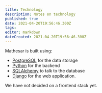 ```yaml
---
title: Technology
description: Notes on technology
published: true
date: 2021-04-20T19:56:46.300Z
tags: 
editor: markdown
dateCreated: 2021-04-20T19:56:46.300Z
---
```


Mathesar is built using:

- [PostgreSQL](https://www.postgresql.org/) for the data storage
- [Python](https://www.python.org/) for the backend
- [SQLAlchemy](https://www.sqlalchemy.org/) to talk to the database
- [Django](https://www.djangoproject.com/) for the web application.

We have not decided on a frontend stack yet.
